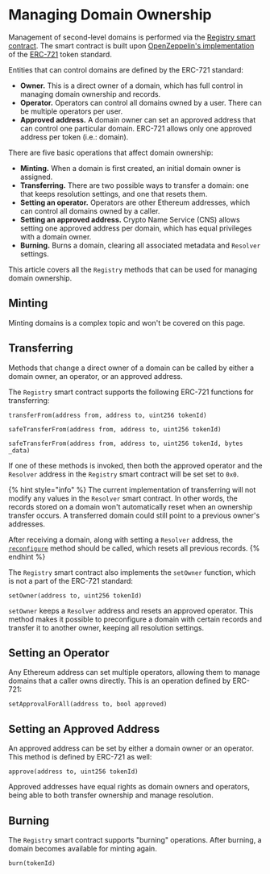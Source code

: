 # Managing Domain Ownership

Management of second-level domains is performed via the [Registry smart contract](https://github.com/unstoppabledomains/dot-crypto/blob/master/contracts/Registry.sol). The smart contract is built upon [OpenZeppelin's implementation](https://docs.openzeppelin.com/contracts/2.x/api/token/erc721#ERC721Burnable) of the [ERC-721](https://github.com/ethereum/EIPs/blob/master/EIPS/eip-721.md) token standard.

Entities that can control domains are defined by the ERC-721 standard:

- **Owner.** This is a direct owner of a domain, which has full control in managing domain ownership and records.
- **Operator.** Operators can control all domains owned by a user. There can be multiple operators per user.
- **Approved address.** A domain owner can set an approved address that can control one particular domain. ERC-721 allows only one approved address per token (i.e.: domain).

There are five basic operations that affect domain ownership:

- **Minting.** When a domain is first created, an initial domain owner is assigned.
- **Transferring.** There are two possible ways to transfer a domain: one that keeps resolution settings, and one that resets them.
- **Setting an operator.** Operators are other Ethereum addresses, which can control all domains owned by a caller.
- **Setting an approved address.** Crypto Name Service (CNS) allows setting one approved address per domain, which has equal privileges with a domain owner.
- **Burning.** Burns a domain, clearing all associated metadata and `Resolver` settings.

This article covers all the `Registry` methods that can be used for managing domain ownership.

## Minting

Minting domains is a complex topic and won't be covered on this page.

## Transferring

Methods that change a direct owner of a domain can be called by either a domain owner, an operator, or an approved address.

The `Registry` smart contract supports the following ERC-721 functions for transferring:

```solidity
transferFrom(address from, address to, uint256 tokenId)

safeTransferFrom(address from, address to, uint256 tokenId)

safeTransferFrom(address from, address to, uint256 tokenId, bytes _data)
```

If one of these methods is invoked, then both the approved operator and the `Resolver` address in the `Registry` smart contract will be set set to `0x0`.

{% hint style="info" %}
The current implementation of transferring will not modify any values in the `Resolver` smart contract. In other words, the records stored on a domain won't automatically reset when an ownership transfer occurs. A transferred domain could still point to a previous owner's addresses.

After receiving a domain, along with setting a `Resolver` address, the [`reconfigure`](https://github.com/unstoppabledomains/dot-crypto/blob/master/contracts/Resolver.sol) method should be called, which resets all previous records.
{% endhint %}

The `Registry` smart contract also implements the `setOwner` function, which is not a part of the ERC-721 standard:

```solidity
setOwner(address to, uint256 tokenId)
```

`setOwner` keeps a `Resolver` address and resets an approved operator. This method makes it possible to preconfigure a domain with certain records and transfer it to another owner, keeping all resolution settings.

## Setting an Operator

Any Ethereum address can set multiple operators, allowing them to manage domains that a caller owns directly. This is an operation defined by ERC-721:

```solidity
setApprovalForAll(address to, bool approved)
```

## Setting an Approved Address

An approved address can be set by either a domain owner or an operator. This method is defined by ERC-721 as well:

```solidity
approve(address to, uint256 tokenId)
```

Approved addresses have equal rights as domain owners and operators, being able to both transfer ownership and manage resolution.

## Burning

The `Registry` smart contract supports "burning" operations. After burning, a domain becomes available for minting again.

```solidity
burn(tokenId)
```
